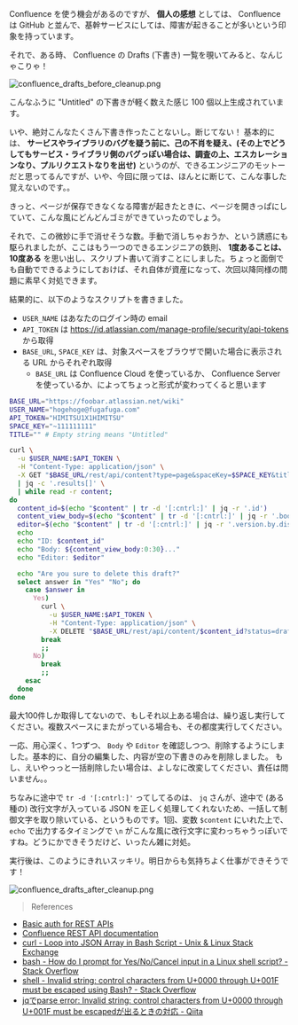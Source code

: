 Confluence を使う機会があるのですが、 **個人の感想** としては、 Confluence は GitHub と並んで、基幹サービスにしては、障害が起きることが多いという印象を持っています。

それで、ある時、 Confluence の Drafts (下書き) 一覧を覗いてみると、なんじゃこりゃ！

![confluence_drafts_before_cleanup.png](https://files.tearoom6.biz/0335d3a3-0a21-480f-9cc4-27942652abc5.png)

こんなふうに "Untitled" の下書きが軽く数えた感じ 100 個以上生成されています。

いや、絶対こんなたくさん下書き作ったことないし。断じてない！
基本的には、 **サービスやライブラリのバグを疑う前に、己の不肖を疑え、(その上でどうしてもサービス・ライブラリ側のバグっぽい場合は、調査の上、エスカレーションなり、プルリクエストなりを出せ)** というのが、できるエンジニアのモットーだと思ってるんですが、いや、今回に限っては、ほんとに断じて、こんな事した覚えないのです。。

きっと、ページが保存できなくなる障害が起きたときに、ページを開きっぱにしていて、こんな風にどんどんゴミができていったのでしょう。

それで、この微妙に手で消せそうな数。手動で消しちゃおうか、という誘惑にも駆られましたが、ここはもう一つのできるエンジニアの鉄則、 **1度あることは、10度ある** を思い出し、スクリプト書いて消すことにしました。ちょっと面倒でも自動でできるようにしておけば、それ自体が資産になって、次回以降同様の問題に素早く対処できます。

結果的に、以下のようなスクリプトを書きました。

- `USER_NAME` はあなたのログイン時の email
- `API_TOKEN` は https://id.atlassian.com/manage-profile/security/api-tokens から取得
- `BASE_URL`, `SPACE_KEY` は、対象スペースをブラウザで開いた場合に表示される URL からそれぞれ取得
   - `BASE_URL` は Confluence Cloud を使っているか、 Confluence Server を使っているか、によってちょっと形式が変わってくると思います

```sh
BASE_URL="https://foobar.atlassian.net/wiki"
USER_NAME="hogehoge@fugafuga.com"
API_TOKEN="HIMITSU1X1HIMITSU"
SPACE_KEY="~111111111"
TITLE="" # Empty string means "Untitled"

curl \
  -u $USER_NAME:$API_TOKEN \
  -H "Content-Type: application/json" \
  -X GET "$BASE_URL/rest/api/content?type=page&spaceKey=$SPACE_KEY&title=$TITLE&status=draft&limit=100&expand=body.storage,version" \
  | jq -c '.results[]' \
  | while read -r content;
do
  content_id=$(echo "$content" | tr -d '[:cntrl:]' | jq -r '.id')
  content_view_body=$(echo "$content" | tr -d '[:cntrl:]' | jq -r '.body.storage.value')
  editor=$(echo "$content" | tr -d '[:cntrl:]' | jq -r '.version.by.displayName')
  echo
  echo "ID: $content_id"
  echo "Body: ${content_view_body:0:30}..."
  echo "Editor: $editor"

  echo "Are you sure to delete this draft?"
  select answer in "Yes" "No"; do
    case $answer in
      Yes)
        curl \
          -u $USER_NAME:$API_TOKEN \
          -H "Content-Type: application/json" \
          -X DELETE "$BASE_URL/rest/api/content/$content_id?status=draft"
        break
        ;;
      No)
        break
        ;;
    esac
  done
done
```

最大100件しか取得してないので、もしそれ以上ある場合は、繰り返し実行してください。複数スペースにまたがっている場合も、その都度実行してください。

一応、用心深く、1つずつ、 `Body` や `Editor` を確認しつつ、削除するようにしました。基本的に、自分の編集した、内容が空の下書きのみを削除しました。
もし、えいやっっと一括削除したい場合は、よしなに改変してください、責任は問いません。。

ちなみに途中で `tr -d '[:cntrl:]'` ってしてるのは、 `jq` さんが、途中で (ある種の) 改行文字が入っている JSON を正しく処理してくれないため、一括して制御文字を取り除いている、というものです。1回、変数 `$content` にいれた上で、 `echo` で出力するタイミングで `\n` がこんな風に改行文字に変わっちゃうっぽいですね。どうにかできそうだけど、いったん雑に対処。

実行後は、このようにきれいスッキリ。明日からも気持ちよく仕事ができそうです！

![confluence_drafts_after_cleanup.png](https://files.tearoom6.biz/0869dee2-b64d-428b-931a-2bb6a997e784.png)

> References

- [Basic auth for REST APIs](https://developer.atlassian.com/cloud/confluence/basic-auth-for-rest-apis/)
- [Confluence REST API documentation](https://docs.atlassian.com/atlassian-confluence/REST/5.9.6/)
- [curl - Loop into JSON Array in Bash Script - Unix & Linux Stack Exchange](https://unix.stackexchange.com/questions/507026/)
- [bash - How do I prompt for Yes/No/Cancel input in a Linux shell script? - Stack Overflow](https://stackoverflow.com/questions/226703/)
- [shell - Invalid string: control characters from U+0000 through U+001F must be escaped using Bash? - Stack Overflow](https://stackoverflow.com/questions/52399819/)
- [jqでparse error: Invalid string: control characters from U+0000 through U+001F must be escapedが出るときの対応 - Qiita](https://qiita.com/re-sasaki/items/7d34109cf209a8ac753c)
